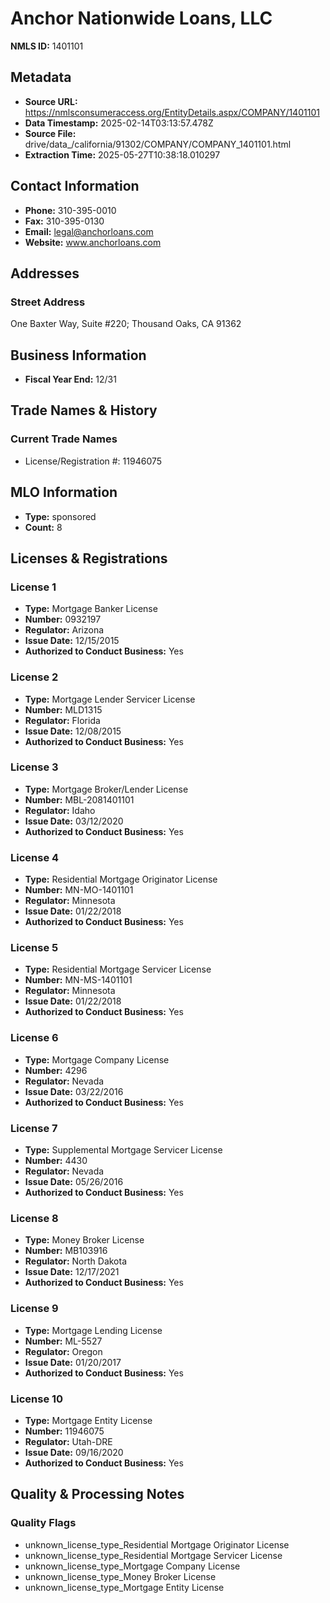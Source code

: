 # Anchor Nationwide Loans, LLC

**NMLS ID:** 1401101

## Metadata
- **Source URL:** https://nmlsconsumeraccess.org/EntityDetails.aspx/COMPANY/1401101
- **Data Timestamp:** 2025-02-14T03:13:57.478Z
- **Source File:** drive/data_/california/91302/COMPANY/COMPANY_1401101.html
- **Extraction Time:** 2025-05-27T10:38:18.010297

## Contact Information
- **Phone:** 310-395-0010
- **Fax:** 310-395-0130
- **Email:** legal@anchorloans.com
- **Website:** www.anchorloans.com

## Addresses
### Street Address
One Baxter Way, Suite #220; Thousand Oaks, CA 91362

## Business Information
- **Fiscal Year End:** 12/31

## Trade Names & History
### Current Trade Names
- License/Registration #: 11946075

## MLO Information
- **Type:** sponsored
- **Count:** 8

## Licenses & Registrations

### License 1
- **Type:** Mortgage Banker License
- **Number:** 0932197
- **Regulator:** Arizona
- **Issue Date:** 12/15/2015
- **Authorized to Conduct Business:** Yes

### License 2
- **Type:** Mortgage Lender Servicer License
- **Number:** MLD1315
- **Regulator:** Florida
- **Issue Date:** 12/08/2015
- **Authorized to Conduct Business:** Yes

### License 3
- **Type:** Mortgage Broker/Lender License
- **Number:** MBL-2081401101
- **Regulator:** Idaho
- **Issue Date:** 03/12/2020
- **Authorized to Conduct Business:** Yes

### License 4
- **Type:** Residential Mortgage Originator License
- **Number:** MN-MO-1401101
- **Regulator:** Minnesota
- **Issue Date:** 01/22/2018
- **Authorized to Conduct Business:** Yes

### License 5
- **Type:** Residential Mortgage Servicer License
- **Number:** MN-MS-1401101
- **Regulator:** Minnesota
- **Issue Date:** 01/22/2018
- **Authorized to Conduct Business:** Yes

### License 6
- **Type:** Mortgage Company License
- **Number:** 4296
- **Regulator:** Nevada
- **Issue Date:** 03/22/2016
- **Authorized to Conduct Business:** Yes

### License 7
- **Type:** Supplemental Mortgage Servicer License
- **Number:** 4430
- **Regulator:** Nevada
- **Issue Date:** 05/26/2016
- **Authorized to Conduct Business:** Yes

### License 8
- **Type:** Money Broker License
- **Number:** MB103916
- **Regulator:** North Dakota
- **Issue Date:** 12/17/2021
- **Authorized to Conduct Business:** Yes

### License 9
- **Type:** Mortgage Lending License
- **Number:** ML-5527
- **Regulator:** Oregon
- **Issue Date:** 01/20/2017
- **Authorized to Conduct Business:** Yes

### License 10
- **Type:** Mortgage Entity License
- **Number:** 11946075
- **Regulator:** Utah-DRE
- **Issue Date:** 09/16/2020
- **Authorized to Conduct Business:** Yes

## Quality & Processing Notes
### Quality Flags
- unknown_license_type_Residential Mortgage Originator License
- unknown_license_type_Residential Mortgage Servicer License
- unknown_license_type_Mortgage Company License
- unknown_license_type_Money Broker License
- unknown_license_type_Mortgage Entity License
